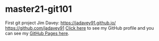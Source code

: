 # master21-git101
First git project
Jim Davey: https://jadavey91.github.io/   https://github.com/jadavey91
[Click here](https://github.com/jennifer-carey) to see my GitHub profile and you can see my [GitHub Pages here](https://jennifer-carey.github.io/). 

